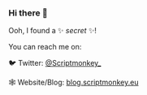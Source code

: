 ### Hi there 👋

Ooh, I found a ✨ _secret_ ✨!

You can reach me on:

🐦 Twitter: [@Scriptmonkey_](https://www.twitter.com/Scriptmonkey_)

🕸️ Website/Blog: [blog.scriptmonkey.eu](https://blog.scriptmonkey.eu)

<!--
**Console/Console** is a ✨ _special_ ✨ repository because its `README.md` (this file) appears on your GitHub profile.

Here are some ideas to get you started:

- 🔭 I’m currently working on ...
- 🌱 I’m currently learning ...
- 👯 I’m looking to collaborate on ...
- 🤔 I’m looking for help with ...
- 💬 Ask me about ...
- 📫 How to reach me: ...
- 😄 Pronouns: ...
- ⚡ Fun fact: ...
-->

